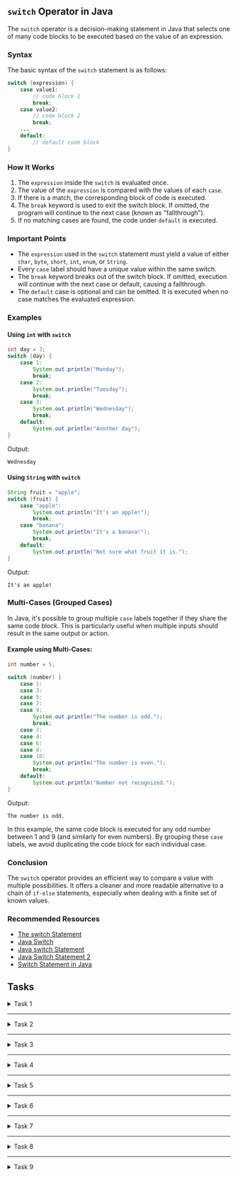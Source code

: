 ## `switch` Operator in Java
The `switch` operator is a decision-making statement in Java that selects one of many code blocks to be executed based on the value of an expression.

### Syntax
The basic syntax of the `switch` statement is as follows:

```java
switch (expression) {
    case value1:
        // code block 1
        break;
    case value2:
        // code block 2
        break;
    ...
    default:
        // default code block
}
```

### How It Works
1. The `expression` inside the `switch` is evaluated once.
2. The value of the `expression` is compared with the values of each `case`.
3. If there is a match, the corresponding block of code is executed.
4. The `break` keyword is used to exit the switch block. If omitted, the program will continue to the next case (known as "fallthrough").
5. If no matching cases are found, the code under `default` is executed.

### Important Points
- The `expression` used in the `switch` statement must yield a value of either `char`, `byte`, `short`, `int`, `enum`, or `String`.
- Every `case` label should have a unique value within the same switch.
- The `break` keyword breaks out of the switch block. If omitted, execution will continue with the next case or default, causing a fallthrough.
- The `default` case is optional and can be omitted. It is executed when no case matches the evaluated expression.

### Examples

#### Using `int` with `switch`
```java
int day = 3;
switch (day) {
    case 1:
        System.out.println("Monday");
        break;
    case 2:
        System.out.println("Tuesday");
        break;
    case 3:
        System.out.println("Wednesday");
        break;
    default:
        System.out.println("Another day");
}
```
Output:
```
Wednesday
```

#### Using `String` with `switch`
```java
String fruit = "apple";
switch (fruit) {
    case "apple":
        System.out.println("It's an apple!");
        break;
    case "banana":
        System.out.println("It's a banana!");
        break;
    default:
        System.out.println("Not sure what fruit it is.");
}
```
Output:
```
It's an apple!
```

### Multi-Cases (Grouped Cases)
In Java, it's possible to group multiple `case` labels together if they share the same code block. This is particularly useful when multiple inputs should result in the same output or action.

#### Example using Multi-Cases:
```java
int number = 5;

switch (number) {
    case 1:
    case 3:
    case 5:
    case 7:
    case 9:
        System.out.println("The number is odd.");
        break;
    case 2:
    case 4:
    case 6:
    case 8:
    case 10:
        System.out.println("The number is even.");
        break;
    default:
        System.out.println("Number not recognized.");
}
```

Output:
```
The number is odd.
```
In this example, the same code block is executed for any odd number between 1 and 9 (and similarly for even numbers). 
By grouping these `case` labels, we avoid duplicating the code block for each individual case.

### Conclusion
The `switch` operator provides an efficient way to compare a value with multiple possibilities. It offers a cleaner 
and more readable alternative to a chain of `if-else` statements, especially when dealing with a finite set of known values.

### Recommended Resources
- [The switch Statement](https://docs.oracle.com/javase/tutorial/java/nutsandbolts/switch.html)
- [Java Switch](https://www.w3schools.com/java/java_switch.asp)
- [Java switch Statement](https://www.programiz.com/java-programming/switch-statement#google_vignette)
- [Java Switch Statement 2](https://www.javatpoint.com/java-switch)
- [Switch Statement in Java](https://www.geeksforgeeks.org/switch-statement-in-java)


## Tasks

<details>
  <summary>Task 1</summary>
<pre style="background-color: #333; color: lime; padding: 10px; border-radius: 5px;">

# **Temperature Converter**
## **Description:**
Write a Java program that converts temperatures between Fahrenheit and Celsius.
The user should be able to choose the conversion direction (from Fahrenheit to Celsius or from Celsius to Fahrenheit)
and then input the temperature value. The program should then display the converted temperature.
### _Input:_
FtoC  
98.6
### _Output:_
The temperature in Celsius is 37.00°C.
</pre>
</details>

---

<details>
  <summary>Task 2</summary>
<pre style="background-color: #333; color: lime; padding: 10px; border-radius: 5px;">

# **Day Name Finder**
## **Description:**
Write a Java program that accepts a number (1 to 7) and outputs the corresponding day of the week. If the number is not between 1 and 7, it should print "Invalid number".
### _Input:_
5
### _Output:_
Thursday
</pre>
</details>

---

<details>
  <summary>Task 3</summary>
<pre style="background-color: #333; color: lime; padding: 10px; border-radius: 5px;">

# **Grade Interpreter**
## **Description:**
Write a Java program that accepts a letter grade (A, B, C, D, F) and outputs the corresponding interpretation. Use the following interpretations: A (Excellent), B (Good), C (Average), D (Poor), F (Fail).
### _Input:_
B
### _Output:_
Good
</pre>
</details>

---

<details>
  <summary>Task 4</summary>
<pre style="background-color: #333; color: lime; padding: 10px; border-radius: 5px;">

# **Month Days Finder**
## **Description:**
Write a Java program that accepts the name of a month and outputs the number of days in that month. Assume February has 28 days for simplicity.
### _Input:_
April
### _Output:_
April has 30 days.
</pre>
</details>

---

<details>
  <summary>Task 5</summary>
<pre style="background-color: #333; color: lime; padding: 10px; border-radius: 5px;">

# **Currency Converter**
## **Description:**
Write a Java program that converts a given amount from one currency to another. The user should be able to select the source and target currency from USD, EUR, GBP, JPY, and AUD. Use static conversion rates for simplicity. If the user enters an invalid currency code, display an appropriate error message.
### _Input:_
USD  
EUR  
50
### _Output:_
Converted amount: 45.00 EUR
### Note: Use static conversion rates such as 1 USD = 0.9 EUR for simplicity.
</pre>
</details>

---

<details>
  <summary>Task 6</summary>
<pre style="background-color: #333; color: lime; padding: 10px; border-radius: 5px;">

# **Roman Numeral Converter**
## **Description:**
Write a Java program that takes an integer between 1 and 10 and converts it into its corresponding Roman numeral. If the user enters a number outside this range, display an error message.
### _Input:_
7
### _Output:_
VII
</pre>
</details>

---

<details>
  <summary>Task 7</summary>
<pre style="background-color: #333; color: lime; padding: 10px; border-radius: 5px;">

# **Zodiac Sign Finder**
## **Description:**
Write a Java program where the user provides their birth month and day, and the program determines their zodiac sign. If the user provides an invalid month or day, display an error message.
### _Input:_
March  
21
### _Output:_
Your zodiac sign is Aries.
</pre>
</details>

---

<details>
  <summary>Task 8</summary>
<pre style="background-color: #333; color: lime; padding: 10px; border-radius: 5px;">

# **Advanced Calculator**
## **Description:**
Design a Java program that performs advanced mathematical operations like addition, subtraction, multiplication, division, and modular operations. The program should allow the user to select a specific operation, then input two numbers, and finally display the result. Additionally:

- Ensure you handle the division by zero scenario gracefully.
- For the modular operation, ensure both numbers are integers. If not, display an appropriate message.
- If the user selects an invalid operation, show an error message.

### _Input:_
Addition  
5.2  
2.3
### _Output:_
Result: 7.5

### _Input:_
Division  
9  
0
### _Output:_
Error: Division by zero is not allowed.

### _Input:_
Modulus  
8.5  
3
### _Output:_
Error: Please ensure both numbers are integers for the modulus operation.
</pre>
</details>

---

<details>
  <summary>Task 9</summary>
<pre style="background-color: #333; color: lime; padding: 10px; border-radius: 5px;">

# **Commission Calculator**
## **Description:**
You're tasked with creating a commission calculator for a sales team. Salespeople get commissions based on tiers of total sales:

- Bronze: Sales up to $5,000: 3% commission
- Silver: Sales from $5,001 to $20,000: 5% commission
- Gold: Sales from $20,001 to $50,000: 7% commission
- Platinum: Sales over $50,000: 10% commission

The user will input their total sales, and the program should display their commission tier and the commission amount they earned. If the user inputs an invalid sales amount (like a negative value), display an appropriate error message.

### _Input:_
12000
### _Output:_
Tier: Silver  
Commission Earned: $600.00

### _Input:_
-1500
### _Output:_
Error: Please enter a valid sales amount.

### Note: Use the `switch` operator creatively, possibly in combination with conditionals, to determine the commission tier.
</pre>
</details>



